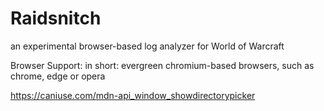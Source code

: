 # Raidsnitch

an experimental browser-based log analyzer for World of Warcraft


Browser Support:
in short: evergreen chromium-based browsers, such as chrome, edge or opera

https://caniuse.com/mdn-api_window_showdirectorypicker